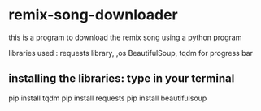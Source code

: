 # remix-song-downloader
this is a program to download the remix song using a python program


libraries used :
requests library,
,os 
BeautifulSoup,
tqdm for progress bar


installing the libraries:
type in your terminal
-----------------------
pip install tqdm
pip install requests
pip install beautifulsoup

